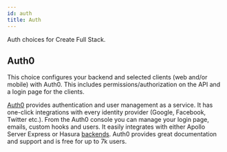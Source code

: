 ```yaml
---
id: auth
title: Auth
---
```


Auth choices for Create Full Stack.

## Auth0

This choice configures your backend and selected clients (web and/or mobile) with Auth0. This includes permissions/authorization on the API and a login page for the clients.

[Auth0](https://auth0.com/) provides authentication and user management as a service. It has one-click integrations with every identity provider (Google, Facebook, Twitter etc.). From the Auth0 console you can manage your login page, emails, custom hooks and users. It easily integrates with either Apollo Server Express or Hasura [backends](/docs/backend). Auth0 provides great documentation and support and is free for up to 7k users.
